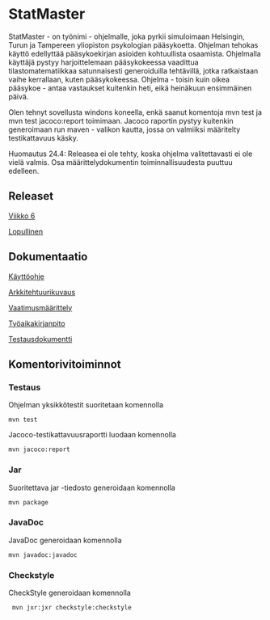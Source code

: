 # StatMaster

StatMaster - on työnimi - ohjelmalle, joka pyrkii simuloimaan Helsingin, Turun ja Tampereen yliopiston psykologian pääsykoetta. Ohjelman tehokas käyttö edellyttää pääsykoekirjan asioiden kohtuullista osaamista. Ohjelmalla käyttäjä pystyy harjoittelemaan pääsykokeessa vaadittua tilastomatematiikkaa satunnaisesti generoiduilla tehtävillä, jotka ratkaistaan vaihe kerrallaan, kuten pääsykokeessa. Ohjelma - toisin kuin oikea pääsykoe - antaa vastaukset kuitenkin heti, eikä heinäkuun ensimmäinen päivä. 

Olen tehnyt sovellusta windons koneella, enkä saanut komentoja mvn test ja mvn test jacoco:report toimimaan. 
Jacoco raportin pystyy kuitenkin generoimaan run maven - valikon kautta, jossa on valmiiksi määritelty testikattavuus käsky. 

Huomautus 24.4: Releasea ei ole tehty, koska ohjelma valitettavasti ei ole vielä valmis. Osa määrittelydokumentin toiminnallisuudesta puuttuu edelleen. 

## Releaset
[Viikko 6](https://github.com/osxosxos/otm-harjoitustyo/releases/tag/viikko5)

[Lopullinen](https://github.com/osxosxos/otm-harjoitustyo/releases/tag/Lopullinen)

## Dokumentaatio

[Käyttöohje](https://github.com/osxosxos/otm-harjoitustyo/blob/master/SovellusDokumentaatio/K%C3%A4ytt%C3%B6ohje.md)

[Arkkitehtuurikuvaus](https://github.com/osxosxos/otm-harjoitustyo/blob/master/SovellusDokumentaatio/Arkkitehtuuri.md)

[Vaatimusmäärittely](https://github.com/osxosxos/otm-harjoitustyo/blob/master/SovellusDokumentaatio/Vaatimusm%C3%A4%C3%A4rittely.md)

[Työaikakirjanpito](https://github.com/osxosxos/otm-harjoitustyo/blob/master/SovellusDokumentaatio/Ty%C3%B6aikakirjanpito.md)

[Testausdokumentti](https://github.com/osxosxos/otm-harjoitustyo/blob/master/SovellusDokumentaatio/Testaus.md)

## Komentorivitoiminnot

### Testaus

Ohjelman yksikkötestit suoritetaan komennolla

```
mvn test
```

Jacoco-testikattavuusraportti luodaan komennolla

```
mvn jacoco:report
```

### Jar

Suoritettava jar -tiedosto generoidaan komennolla

```
mvn package
```

### JavaDoc

JavaDoc generoidaan komennolla

```
mvn javadoc:javadoc
```

### Checkstyle

CheckStyle generoidaan komennolla

```
 mvn jxr:jxr checkstyle:checkstyle
```
